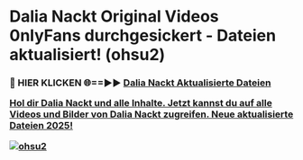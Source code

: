 # Dalia Nackt Original Videos 0nlyFans durchgesickert - Dateien aktualisiert! (ohsu2)

<h3>🔴 HIER KLICKEN 🌐==►► <a href="https://tinyurl.com/h6vf6nb8" rel="nofollow">Dalia Nackt Aktualisierte Dateien

Hol dir Dalia Nackt und alle Inhalte. Jetzt kannst du auf alle Videos und Bilder von Dalia Nackt zugreifen. Neue aktualisierte Dateien 2025!

[![ohsu2](https://i.imgur.com/sD4kR3V.gif)](https://tinyurl.com/h6vf6nb8)
